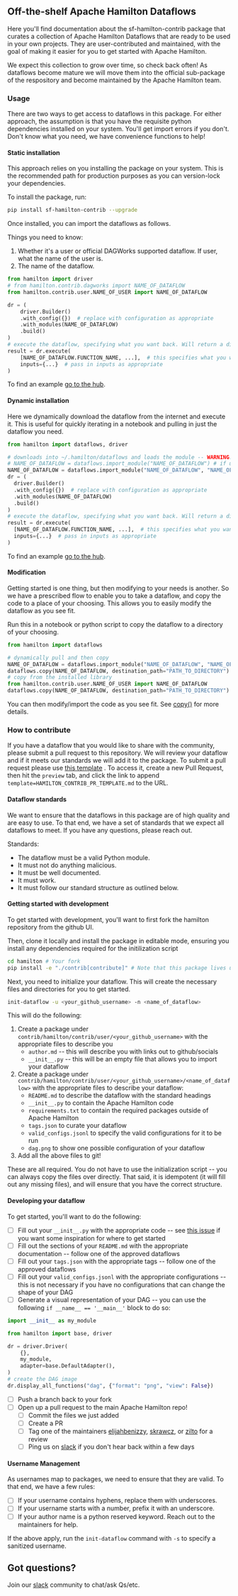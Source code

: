 ## Off-the-shelf Apache Hamilton Dataflows

Here you'll find documentation about the sf-hamilton-contrib package that curates a collection of Apache Hamilton Dataflows that are
ready to be used in your own projects. They are user-contributed and maintained, with
the goal of making it easier for you to get started with Apache Hamilton.

We expect this collection to grow over time, so check back often! As dataflows become mature we
will move them into the official sub-package of the respository and become maintained by the
Apache Hamilton team.

### Usage
There are two ways to get access to dataflows in this package. For either approach,
the assumption is that you have the requisite python dependencies installed on your system.
You'll get import errors if you don't. Don't know what you need, we have convenience functions to help!

#### Static installation
This approach relies on you installing the package on your system. This is the recommended path for
production purposes as you can version-lock your dependencies.

To install the package, run:

```bash
pip install sf-hamilton-contrib --upgrade
```

Once installed, you can import the dataflows as follows.

Things you need to know:
1. Whether it's a user or official DAGWorks supported dataflow. If user, what the name of the user is.
2. The name of the dataflow.
```python
from hamilton import driver
# from hamilton.contrib.dagworks import NAME_OF_DATAFLOW
from hamilton.contrib.user.NAME_OF_USER import NAME_OF_DATAFLOW

dr = (
    driver.Builder()
    .with_config({})  # replace with configuration as appropriate
    .with_modules(NAME_OF_DATAFLOW)
    .build()
)
# execute the dataflow, specifying what you want back. Will return a dictionary.
result = dr.execute(
    [NAME_OF_DATAFLOW.FUNCTION_NAME, ...],  # this specifies what you want back
    inputs={...}  # pass in inputs as appropriate
)
```
To find an example [go to the hub](https://hub.dagworks.io/docs/).

#### Dynamic installation
Here we dynamically download the dataflow from the internet and execute it. This is useful for quickly
iterating in a notebook and pulling in just the dataflow you need.

```python
from hamilton import dataflows, driver

# downloads into ~/.hamilton/dataflows and loads the module -- WARNING: ensure you know what code you're importing!
# NAME_OF_DATAFLOW = dataflows.import_module("NAME_OF_DATAFLOW") # if using official DAGWorks dataflow
NAME_OF_DATAFLOW = dataflows.import_module("NAME_OF_DATAFLOW", "NAME_OF_USER")
dr = (
  driver.Builder()
  .with_config({})  # replace with configuration as appropriate
  .with_modules(NAME_OF_DATAFLOW)
  .build()
)
# execute the dataflow, specifying what you want back. Will return a dictionary.
result = dr.execute(
  [NAME_OF_DATAFLOW.FUNCTION_NAME, ...],  # this specifies what you want back
  inputs={...}  # pass in inputs as appropriate
)
```
To find an example [go to the hub](https://hub.dagworks.io/docs/).

#### Modification
Getting started is one thing, but then modifying to your needs is another. So we have a prescribed
flow to enable you to take a dataflow, and copy the code to a place of your choosing. This allows
you to easily modify the dataflow as you see fit.

Run this in a notebook or python script to copy the dataflow to a directory of your choosing.
```python
from hamilton import dataflows

# dynamically pull and then copy
NAME_OF_DATAFLOW = dataflows.import_module("NAME_OF_DATAFLOW", "NAME_OF_USER")
dataflows.copy(NAME_OF_DATAFLOW, destination_path="PATH_TO_DIRECTORY")
# copy from the installed library
from hamilton.contrib.user.NAME_OF_USER import NAME_OF_DATAFLOW
dataflows.copy(NAME_OF_DATAFLOW, destination_path="PATH_TO_DIRECTORY")
```
You can then modify/import the code as you see fit. See [copy()](https://hamilton.dagworks.io/en/latest/reference/dataflows/copy/)
for more details.


### How to contribute

If you have a dataflow that you would like to share with the community, please submit a pull request
to this repository. We will review your dataflow and if it meets our standards we will add it to the
package. To submit a pull request please use [this template](https://github.com/apache/hamilton/blob/main/.github/PULL_REQUEST_TEMPLATE/HAMILTON_CONTRIB_PR_TEMPLATE.md)
. To access it, create a new Pull Request, then hit the `preview` tab, and click the link to append `template=HAMILTON_CONTRIB_PR_TEMPLATE.md` to the URL.


#### Dataflow standards
We want to ensure that the dataflows in this package are of high quality and are easy to use. To that end,
we have a set of standards that we expect all dataflows to meet. If you have any questions, please reach out.

Standards:
- The dataflow must be a valid Python module.
- It must not do anything malicious.
- It must be well documented.
- It must work.
- It must follow our standard structure as outlined below.

#### Getting started with development

To get started with development, you'll want to first fork the hamilton repository from the github UI.

Then, clone it locally and install the package in editable mode, ensuring you install any dependencies required for the initilization script
```bash
cd hamilton # Your fork
pip install -e "./contrib[contribute]" # Note that this package lives under the `contrib` folder
```

Next, you need to initialize your dataflow. This will create the necessary files and directories for you to get started.
```bash
init-dataflow -u <your_github_username> -n <name_of_dataflow>
```

This will do the following:

1. Create a package under `contrib/hamilton/contrib/user/<your_github_username>` with the appropriate files to describe you
   -  `author.md` -- this will describe you with links out to github/socials
   - `__init__.py` -- this will be an empty file that allows you to import your dataflow
2. Create a package under `contrib/hamilton/contrib/user/<your_github_username>/<name_of_dataflow>` with the appropriate files to describe your dataflow:
   - `README.md` to describe the dataflow with the standard headings
   - `__init__.py` to contain the Apache Hamilton code
   - `requirements.txt` to contain the required packages outside of Apache Hamilton
   - `tags.json` to curate your dataflow
   - `valid_configs.jsonl` to specify the valid configurations for it to be run
   - `dag.png` to show one possible configuration of your dataflow
3. Add all the above files to git!

These are all required. You do not have to use the initialization script -- you can always copy the files over directly. That said, it is idempotent (it will fill out any missing files),
and will ensure that you have the correct structure.

#### Developing your dataflow

To get started, you'll want to do the following:

- [ ] Fill out your `__init__.py` with the appropriate code -- see [this issue](https://github.com/apache/hamilton/issues/559) if you want some inspiration for where to get started
- [ ] Fill out the sections of your `README.md` with the appropriate documentation -- follow one of the approved dataflows
- [ ] Fill out your `tags.json` with the appropriate tags -- follow one of the approved dataflows
- [ ] Fill out your `valid_configs.jsonl` with the appropriate configurations -- this is not necessary if you have no configurations that can change the shape of your DAG
- [ ] Generate a visual representation of your DAG -- you can use the following `if __name__ == '__main__'` block to do so:
```python
import __init__ as my_module

from hamilton import base, driver

dr = driver.Driver(
    {},
    my_module,
    adapter=base.DefaultAdapter(),
)
# create the DAG image
dr.display_all_functions("dag", {"format": "png", "view": False})
```
- [ ] Push a branch back to your fork
- [ ] Open up a pull request to the main Apache Hamilton repo!
  - [ ] Commit the files we just added
  - [ ] Create a PR
  - [ ] Tag one of the maintainers [elijahbenizzy](https://github.com/elijahbenizzy), [skrawcz](https://github.com/skrawcz), or [zilto](https://github.com/zilto) for a review
  - [ ] Ping us on [slack](https://join.slack.com/t/hamilton-opensource/shared_invite/zt-2niepkra8-DGKGf_tTYhXuJWBTXtIs4g) if you don't hear back within a few days

#### Username Management

As usernames map to packages, we need to ensure that they are valid. To that end, we have a few rules:
  - [ ] If your username contains hyphens, replace them with underscores.
  - [ ] If your username starts with a number, prefix it with an underscore.
  - [ ] If your author name is a python reserved keyword. Reach out to the maintainers for help.

If the above apply, run the `init-dataflow` command with `-s` to specify a sanitized username.

## Got questions?
Join our [slack](https://join.slack.com/t/hamilton-opensource/shared_invite/zt-2niepkra8-DGKGf_tTYhXuJWBTXtIs4g) community to chat/ask Qs/etc.
